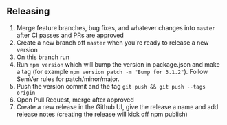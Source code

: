 ## Releasing

1. Merge feature branches, bug fixes, and whatever changes into `master` after CI passes and PRs are approved
1. Create a new branch off `master` when you're ready to release a new version
1. On this branch run
1. Run `npm version` which will bump the version in package.json and make a tag (for example `npm version patch -m "Bump for 3.1.2"`). Follow SemVer rules for patch/minor/major.
1. Push the version commit and the tag `git push && git push --tags origin`
1. Open Pull Request, merge after approved
1. Create a new release in the Github UI, give the release a name and add release notes (creating the release will kick off npm publish)

